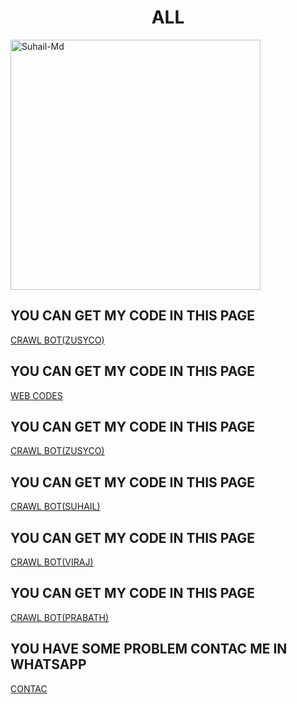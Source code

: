 <h1 align="center">ALL</h1>
<img align="center" alt="Suhail-Md" height="400" src="https://telegra.ph/file/ddec0dec49198c2f48b99.jpg">

<h2 align">YOU CAN GET MY CODE IN THIS PAGE </h2>
<a href="https://github.com/CRAWL001/CRAWL-NEW">CRAWL BOT(ZUSYCO)</a>

<h2 align">YOU CAN GET MY CODE IN THIS PAGE </h2>
<a href="https://github.com/CRAWL001/CRAWL_NEW_CODES">WEB CODES</a>

<h2 align">YOU CAN GET MY CODE IN THIS PAGE </h2>
<a href="https://github.com/CRAWL001/CRAWL-NEW">CRAWL BOT(ZUSYCO)</a>

<h2 align">YOU CAN GET MY CODE IN THIS PAGE </h2>
<a href="https://github.com/CRAWL001/CRAWL-MD-">CRAWL BOT(SUHAIL)</a>

<h2 align">YOU CAN GET MY CODE IN THIS PAGE </h2>
<a href="https://github.com/CRAWL001/CRAWL">CRAWL BOT(VIRAJ)</a>

<h2 align">YOU CAN GET MY CODE IN THIS PAGE </h2>
<a href="https://github.com/CRAWL001/PRABATH-MD">CRAWL BOT(PRABATH)</a>

<h2 align">YOU HAVE SOME PROBLEM CONTAC ME IN WHATSAPP</h2>
<a href="https://Wa.me/+94714184446?text=GITHUB">CONTAC</a>
